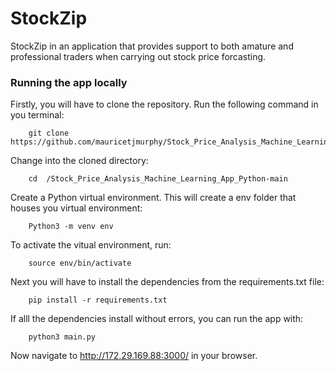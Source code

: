# StockZip

StockZip in an application that provides support to both amature and professional traders when carrying out stock price forcasting.

### Running the app locally

Firstly, you will have to clone the repository. Run the following command in you terminal:

        git clone https://github.com/mauricetjmurphy/Stock_Price_Analysis_Machine_Learning_App_Python.git

Change into the cloned directory:

        cd  /Stock_Price_Analysis_Machine_Learning_App_Python-main

Create a Python virtual environment. This will create a env folder that houses you virtual environment:

        Python3 -m venv env

To activate the vitual environment, run:

        source env/bin/activate

Next you will have to install the dependencies from the requirements.txt file:

        pip install -r requirements.txt

If alll the dependencies install without errors, you can run the app with:

        python3 main.py

Now navigate to http://172.29.169.88:3000/ in your browser.
